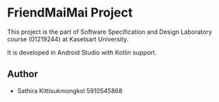 # FriendMaiMai Project

This project is the part of Software Specification and Design Laboratory course (01219244) at Kasetsart University.

It is developed in Android Studio with Kotlin support.

## Author 

* Sathira Kittisukmongkol 5910545868
